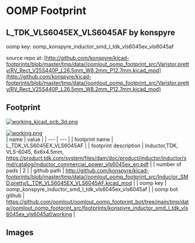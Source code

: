 # OOMP Footprint  
## L_TDK_VLS6045EX_VLS6045AF  by konspyre  
  
oomp key: oomp_konspyre_inductor_smd_l_tdk_vls6045ex_vls6045af  
  
source repo at: [http://github.com/konspyre/kicad-footprints/blob/master/tmp/data//oomlout_oomp_footprint_src/Varistor.pretty/RV_Rect_V25S440P_L26.5mm_W8.2mm_P12.7mm.kicad_mod](http://github.com/konspyre/kicad-footprints/blob/master/tmp/data//oomlout_oomp_footprint_src/Varistor.pretty/RV_Rect_V25S440P_L26.5mm_W8.2mm_P12.7mm.kicad_mod)  
## Footprint  
  
[![working_kicad_pcb_3d.png](working_kicad_pcb_3d_600.png)](working_kicad_pcb_3d.png)  
  
[![working.png](working_600.png)](working.png)  
| name | value | 
| --- | --- | 
| footprint name | L_TDK_VLS6045EX_VLS6045AF | 
| footprint description | Inductor,TDK, VLS-6045, 6x6x4.5mm, https://product.tdk.com/system/files/dam/doc/product/inductor/inductor/smd/catalog/inductor_commercial_power_vls6045ex_en.pdf | 
| number of pads | 2 | 
| github path | http://github.com/konspyre/kicad-footprints/blob/master/tmp/data//oomlout_oomp_footprint_src/Inductor_SMD.pretty/L_TDK_VLS6045EX_VLS6045AF.kicad_mod | 
| oomp key | oomp_konspyre_inductor_smd_l_tdk_vls6045ex_vls6045af | 
| oomp bot github | https://github.com/oomlout/oomlout_oomp_footprint_bot/tree/main/tmp/data//oomlout_oomp_footprint_src/footprints/konspyre_inductor_smd_l_tdk_vls6045ex_vls6045af/working | 
## Images  
